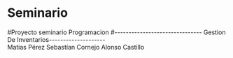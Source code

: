 # Seminario
#Proyecto seminario Programacion
#------------------------------- Gestion De Inventarios--------------------  
Matias Pérez
Sebastían Cornejo
Alonso Castillo
